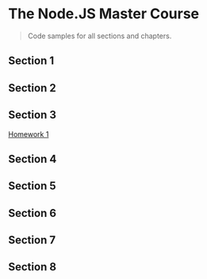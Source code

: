 # The Node.JS Master Course

> Code samples for all sections and chapters.

## Section 1

## Section 2

## Section 3

[Homework 1](./Homeworks/exercise-1/index.js)

## Section 4

## Section 5

## Section 6

## Section 7

## Section 8
